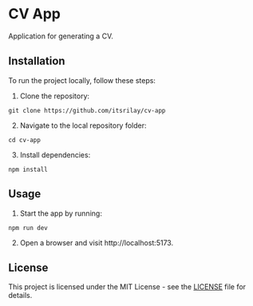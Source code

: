 # CV App

Application for generating a CV.

## Installation

To run the project locally, follow these steps:

1. Clone the repository:

`git clone https://github.com/itsrilay/cv-app`

2. Navigate to the local repository folder:

`cd cv-app`

3. Install dependencies:

`npm install`

## Usage

1. Start the app by running:

`npm run dev`

2. Open a browser and visit http://localhost:5173.

## License

This project is licensed under the MIT License - see the [LICENSE](LICENSE) file for details.
